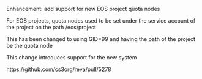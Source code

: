 Enhancement: add support for new EOS project quota nodes

For EOS projects, quota nodes used to be set under the service
account of the project on the path /eos/project

This has been changed to using GID=99 and having the path of the
project be the quota node

This change introduces support for the new system

https://github.com/cs3org/reva/pull/5278